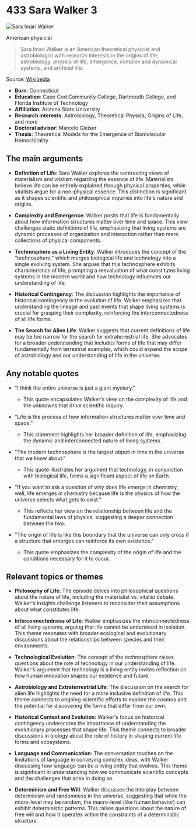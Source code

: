 # 433 Sara Walker 3


![Sara Imari Walker](https://encrypted-tbn0.gstatic.com/images?q=tbn:ANd9GcT20TP_bAVAOhHuvm00ZLx3Mx47N1JYUIW1gCY8IR4&s=0)

American physicist

> Sara Imari Walker is an American theoretical physicist and astrobiologist with research interests in the origins of life, astrobiology, physics of life, emergence, complex and dynamical systems, and artificial life.

Source: [Wikipedia](https://en.wikipedia.org/wiki/Sara_Imari_Walker)

- **Born**: Connecticut
- **Education**: Cape Cod Community College, Dartmouth College, and Florida Institute of Technology
- **Affiliation**: Arizona State University
- **Research interests**: Astrobiology, Theoretical Physics, Origins of Life, and more
- **Doctoral advisor**: Marcelo Gleiser
- **Thesis**: Theoretical Models for the Emergence of Biomolecular Homochirality


## The main arguments

- **Definition of Life**: Sara Walker explores the contrasting views of materialism and vitalism regarding the essence of life. Materialists believe life can be entirely explained through physical properties, while vitalists argue for a non-physical essence. This distinction is significant as it shapes scientific and philosophical inquiries into life's nature and origins.

- **Complexity and Emergence**: Walker posits that life is fundamentally about how information structures matter over time and space. This view challenges static definitions of life, emphasizing that living systems are dynamic processes of organization and interaction rather than mere collections of physical components.

- **Technosphere as a Living Entity**: Walker introduces the concept of the "technosphere," which merges biological life and technology into a single evolving system. She argues that this technosphere exhibits characteristics of life, prompting a reevaluation of what constitutes living systems in the modern world and how technology influences our understanding of life.

- **Historical Contingency**: The discussion highlights the importance of historical contingency in the evolution of life. Walker emphasizes that understanding the lineage and past events that shape living systems is crucial for grasping their complexity, reinforcing the interconnectedness of all life forms.

- **The Search for Alien Life**: Walker suggests that current definitions of life may be too narrow for the search for extraterrestrial life. She advocates for a broader understanding that includes forms of life that may differ fundamentally from terrestrial examples, which could expand the scope of astrobiology and our understanding of life in the universe.

## Any notable quotes

- "I think the entire universe is just a giant mystery."
  - This quote encapsulates Walker's view on the complexity of life and the unknowns that drive scientific inquiry.

- "Life is the process of how information structures matter over time and space."
  - This statement highlights her broader definition of life, emphasizing the dynamic and interconnected nature of living systems.

- "The modern technosphere is the largest object in time in the universe that we know about."
  - This quote illustrates her argument that technology, in conjunction with biological life, forms a significant aspect of life on Earth.

- "If you want to ask a question of why does life emerge in chemistry, well, life emerges in chemistry because life is the physics of how the universe selects what gets to exist."
  - This reflects her view on the relationship between life and the fundamental laws of physics, suggesting a deeper connection between the two.

- "The origin of life is like this boundary that the universe can only cross if a structure that emerges can reinforce its own existence."
  - This quote emphasizes the complexity of the origin of life and the conditions necessary for it to occur.

## Relevant topics or themes

- **Philosophy of Life**: The episode delves into philosophical questions about the nature of life, including the materialist vs. vitalist debate. Walker's insights challenge listeners to reconsider their assumptions about what constitutes life.

- **Interconnectedness of Life**: Walker emphasizes the interconnectedness of all living systems, arguing that life cannot be understood in isolation. This theme resonates with broader ecological and evolutionary discussions about the relationships between species and their environments.

- **Technological Evolution**: The concept of the technosphere raises questions about the role of technology in our understanding of life. Walker's argument that technology is a living entity invites reflection on how human innovation shapes our existence and future.

- **Astrobiology and Extraterrestrial Life**: The discussion on the search for alien life highlights the need for a more inclusive definition of life. This theme connects to ongoing scientific efforts to explore the cosmos and the potential for discovering life forms that differ from our own.

- **Historical Context and Evolution**: Walker's focus on historical contingency underscores the importance of understanding the evolutionary processes that shape life. This theme connects to broader discussions in biology about the role of history in shaping current life forms and ecosystems.

- **Language and Communication**: The conversation touches on the limitations of language in conveying complex ideas, with Walker discussing how language can be a living entity that evolves. This theme is significant in understanding how we communicate scientific concepts and the challenges that arise in doing so.

- **Determinism and Free Will**: Walker discusses the interplay between determinism and randomness in the universe, suggesting that while the micro-level may be random, the macro-level (like human behavior) can exhibit deterministic patterns. This raises questions about the nature of free will and how it operates within the constraints of a deterministic structure.
